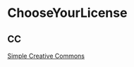 # ChooseYourLicense

## CC

[Simple Creative Commons](https://creativecommons.org/about/cclicenses/)
